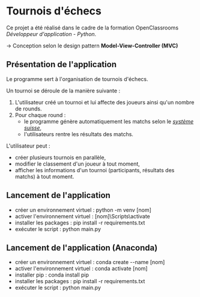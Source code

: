 # Tournois d'échecs

Ce projet a été réalisé dans le cadre de la formation OpenClassrooms *Développeur d'application - Python*.

→ Conception selon le design pattern **Model-View-Controller (MVC)**

## Présentation de l'application

Le programme sert à l'organisation de tournois d'échecs.

Un tournoi se déroule de la manière suivante :

1. L'utilisateur créé un tournoi et lui affecte des joueurs ainsi qu'un nombre de rounds.
2. Pour chaque round :
    - le programme génère automatiquement les matchs selon le [*système suisse*](https://fr.wikipedia.org/wiki/Syst%C3%A8me_suisse),
    - l'utilisateurs rentre les résultats des matchs.

L'utilisateur peut :
- créer plusieurs tournois en parallèle,
- modifier le classement d'un joueur à tout moment,
- afficher les informations d'un tournoi (participants, résultats des matchs) à tout moment.

## Lancement de l'application
- créer un environnement virtuel : python -m venv [nom]
- activer l'environnement virtuel : [nom]\Scripts\activate
- installer les packages : pip install -r requirements.txt
- exécuter le script : python main.py

## Lancement de l'application (Anaconda)
- créer un environnement virtuel : conda create --name [nom]
- activer l'environnement virtuel : conda activate [nom]
- installer pip : conda install pip
- installer les packages : pip install -r requirements.txt
- exécuter le script : python main.py